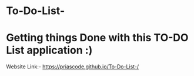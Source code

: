 # To-Do-List-

# Getting things Done with this TO-DO List application :)
  Website Link:- https://priascode.github.io/To-Do-List-/
